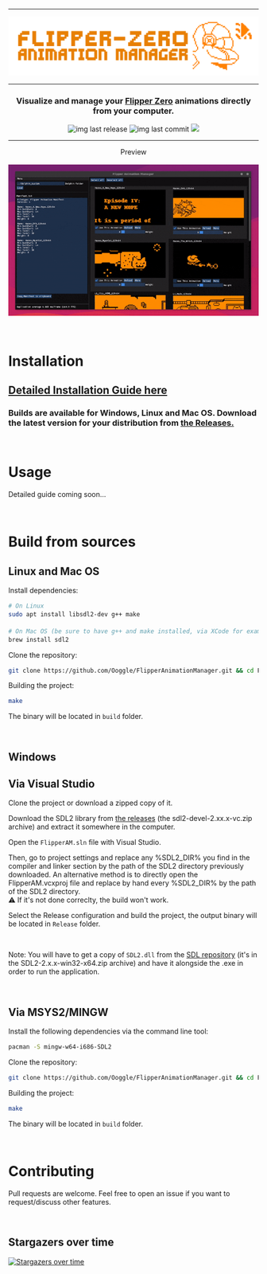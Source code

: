 <hr>

![banner](.github/banner.png)

<hr>

<h3 align="center">
  Visualize and manage your <a href="https://flipperzero.one">Flipper Zero</a> animations directly from your computer.
</h3>

<p align="center">
    <img alt="img last release" src="https://img.shields.io/github/release/Ooggle/FlipperAnimationManager.svg?color=blue">
    <img alt="img last commit" src="https://img.shields.io/github/last-commit/Ooggle/FlipperAnimationManager.svg">
    <a href="https://twitter.com/intent/follow?screen_name=Ooggle_" title="Follow"><img src="https://img.shields.io/twitter/follow/Ooggle_?label=Ooggle_&style=social"></a>
</p>

<hr>

<p align="center">
    Preview<br><br>
    <img src=".github/demo.gif">
</p>

<br>

# Installation

<h2><a href="https://github.com/Ooggle/FlipperAnimationManager/wiki/Installation-Guide">Detailed Installation Guide here<a></h2>

### Builds are available for Windows, Linux and Mac OS. Download the latest version for your distribution from <a href="https://github.com/Ooggle/FlipperAnimationManager/releases">the Releases.</a>

<br>

# Usage

Detailed guide coming soon...

<br>

# Build from sources

## Linux and Mac OS

Install dependencies:   
```bash
# On Linux
sudo apt install libsdl2-dev g++ make

# On Mac OS (be sure to have g++ and make installed, via XCode for example)
brew install sdl2
```

Clone the repository:   
```bash
git clone https://github.com/Ooggle/FlipperAnimationManager.git && cd FlipperAnimationManager
```

Building the project:   
```bash
make
```

The binary will be located in `build` folder.

<br>

## Windows

## Via Visual Studio

Clone the project or download a zipped copy of it.

Download the SDL2 library from [the releases](https://github.com/libsdl-org/SDL/releases) (the sdl2-devel-2.xx.x-vc.zip archive) and extract it somewhere in the computer.

Open the `FlipperAM.sln` file with Visual Studio.

Then, go to project settings and replace any %SDL2_DIR% you find in the compiler and linker section by the path of the SDL2 directory previously downloaded. An alternative method is to directly open the FlipperAM.vcxproj file and replace by hand every %SDL2_DIR% by the path of the SDL2 directory.   
⚠️ If it's not done correclty, the build won't work.

Select the Release configuration and build the project, the output binary will be located in `Release` folder.

<br>

Note: You will have to get a copy of `SDL2.dll` from the <a href="https://github.com/libsdl-org/SDL/releases">SDL repository</a> (it's in the SDL2-2.x.x-win32-x64.zip archive) and have it alongside the .exe in order to run the application. 

<br>

## Via MSYS2/MINGW

Install the following dependencies via the command line tool:   
```bash
pacman -S mingw-w64-i686-SDL2
```

Clone the repository:   
```bash
git clone https://github.com/Ooggle/FlipperAnimationManager.git && cd FlipperAnimationManager
```

Building the project:   
```bash
make
```

The binary will be located in `build` folder.

<br>

# Contributing

Pull requests are welcome. Feel free to open an issue if you want to request/discuss other features.

<br>

## Stargazers over time

[![Stargazers over time](https://starchart.cc/Ooggle/FlipperAnimationManager.svg)](https://starchart.cc/Ooggle/FlipperAnimationManager)

